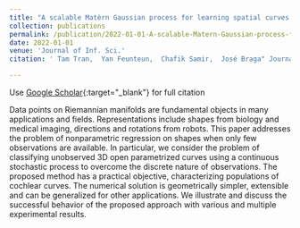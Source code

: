 ```yaml
---
title: "A scalable Matèrn Gaussian process for learning spatial curves distributions"
collection: publications
permalink: /publication/2022-01-01-A-scalable-Matern-Gaussian-process-for-learning-spatial-curves-distributions
date: 2022-01-01
venue: 'Journal of Inf. Sci.'
citation: ' Tam Tran,  Yan Feunteun,  Chafik Samir,  José Braga" Journal of Inf. Sci., 2022.'

---
```


Use [Google Scholar](https://scholar.google.com/scholar?q=A+scalable+Mat&#x27;ern+Gaussian+process+for+learning+spatial+curves+distributions){:target="_blank"} for full citation


Data points on Riemannian manifolds are fundamental objects in many
applications and fields. Representations include shapes from biology and
medical imaging, directions and rotations from robots. This paper
addresses the problem of nonparametric regression on shapes 
when only few observations are available. In particular, we consider
the problem of classifying unobserved 3D open parametrized curves using a continuous
stochastic process to overcome the discrete nature of observations.
The proposed method has a practical objective, characterizing
populations of cochlear curves. The numerical
solution is geometrically simpler, extensible and can be generalized
for other applications. We illustrate and discuss the successful behavior of the
proposed approach with various and multiple experimental results.